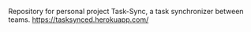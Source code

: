 Repository for personal project Task-Sync, a task synchronizer between teams.
https://tasksynced.herokuapp.com/
